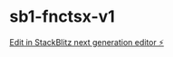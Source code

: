 # sb1-fnctsx-v1

[Edit in StackBlitz next generation editor ⚡️](https://stackblitz.com/~/github.com/saurav389/sb1-fnctsx-v1)